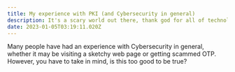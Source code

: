 ```yaml
---
title: My experience with PKI (and Cybersecurity in general)
description: It's a scary world out there, thank god for all of technology.
date: 2023-01-05T03:19:11.020Z
---
```


Many people have had an experience with Cybersecurity in general, whether it may be visiting a sketchy web page or getting scammed OTP. However, you have to take in mind, is this too good to be true?